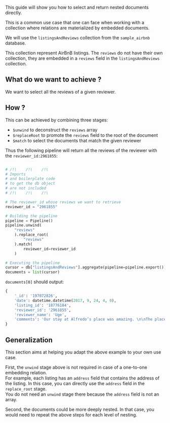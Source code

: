 This guide will show you how to select and return nested documents directly.

This is a common use case that one can face when working with a collection where relations are materialized by embedded documents.

We will use the `listingsAndReviews` collection from the `sample_airbnb` database.

This collection represent AirBnB listings. 
The `reviews` do not have their own collection, they are embedded in a `reviews` field in the `listingsAndReviews` collection.

## **What do we want to achieve ?**

We want to select all the reviews of a given reviewer.

## **How ?**

This can be achieved by combining three stages:

* `$unwind` to deconstruct the `reviews` array
* `$replaceRoot` to promote the `reviews` field to the root of the document
* `$match` to select the documents that match the given reviewer

Thus the following pipeline will return all the reviews of the reviewer with the `reviewer_id:2961855`:

```python

# /!\    /!\    /!\
# Imports
# and boilerplate code
# to get the db object 
# are not included
# /!\    /!\    /!\

# The reviewer_id whose reviews we want to retrieve
reviewer_id = "2961855"

# Building the pipeline
pipeline = Pipeline()
pipeline.unwind(
    "reviews"
    ).replace_root(
        "reviews"
    ).match(
        reviewer_id=reviewer_id
    )

# Executing the pipeline
cursor = db["listingsAndReviews"].aggregate(pipeline=pipeline.export())
documents = list(cursor)
```

`documents[0]` should output:

```python
{
    '_id': '197072826',
    'date': datetime.datetime(2017, 9, 24, 4, 0),
    'listing_id': '18776184',
    'reviewer_id': '2961855',
    'reviewer_name': 'Uge',
    'comments': 'Our stay at Alfredo’s place was amazing. \n\nThe place is spacious, very clean, comfortable, decorated with good taste, and has everything one may need. I really liked his apartment. \n\nIt is very well located, the restaurants and bars around are great and in an easy 30 minute walk you are downtown or in old Montreal. Very pleasant area to be outside and felt very safe. \n\nAlfredo always answered my messages within 5 minutes and was incredibly helpful and generous. \n\nI highly recommend this place. Thank you Alfredo!'
}
```	
## **Generalization**

This section aims at helping you adapt the above example to your own use case.

First, the `unwind` stage above is not required in case of a one-to-one embedding relation.<br> 
For example, each listing has an `address` field that contains the address of the listing. In this case, you can directly use the `address` field in the `replace_root` stage.<br>
You do not need an `unwind` stage there because the `address` field is not an array.

Second, the documents could be more deeply nested. In that case, you would need to repeat the above steps for each level of nesting. 
